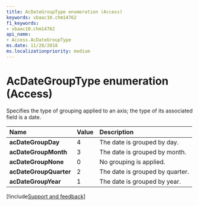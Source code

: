 ```yaml
---
title: AcDateGroupType enumeration (Access)
keywords: vbaac10.chm14762
f1_keywords:
- vbaac10.chm14762
api_name:
- Access.AcDateGroupType
ms.date: 11/28/2018
ms.localizationpriority: medium
---
```



# AcDateGroupType enumeration (Access)

Specifies the type of grouping applied to an axis; the type of its associated field is a date.

|Name|Value|Description|
|:-----|:-----|:-----|
|**acDateGroupDay**|4|The date is grouped by day.|
|**acDateGroupMonth**|3|The date is grouped by month.|
|**acDateGroupNone**|0|No grouping is applied.|
|**acDateGroupQuarter**|2|The date is grouped by quarter.|
|**acDateGroupYear**|1|The date is grouped by year.|

[!include[Support and feedback](~/includes/feedback-boilerplate.md)]